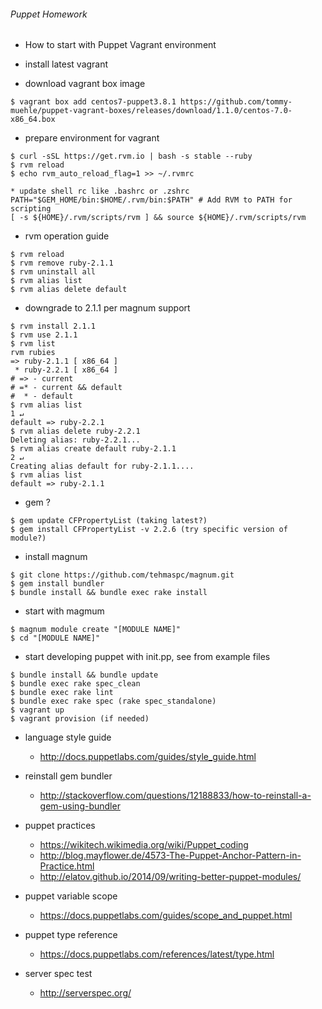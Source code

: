 ###### Puppet Homework ######

* How to start with Puppet Vagrant environment 

* install latest vagrant

* download vagrant box image

```
$ vagrant box add centos7-puppet3.8.1 https://github.com/tommy-muehle/puppet-vagrant-boxes/releases/download/1.1.0/centos-7.0-x86_64.box
```

* prepare environment for vagrant

```
$ curl -sSL https://get.rvm.io | bash -s stable --ruby
$ rvm reload
$ echo rvm_auto_reload_flag=1 >> ~/.rvmrc

* update shell rc like .bashrc or .zshrc
PATH="$GEM_HOME/bin:$HOME/.rvm/bin:$PATH" # Add RVM to PATH for scripting
[ -s ${HOME}/.rvm/scripts/rvm ] && source ${HOME}/.rvm/scripts/rvm

```

* rvm operation guide

```
$ rvm reload
$ rvm remove ruby-2.1.1
$ rvm uninstall all
$ rvm alias list
$ rvm alias delete default
```

* downgrade to 2.1.1 per magnum support

```
$ rvm install 2.1.1
$ rvm use 2.1.1
$ rvm list
rvm rubies
=> ruby-2.1.1 [ x86_64 ]
 * ruby-2.2.1 [ x86_64 ]
# => - current
# =* - current && default
#  * - default
$ rvm alias list                                                                                                                                        1 ↵
default => ruby-2.2.1
$ rvm alias delete ruby-2.2.1
Deleting alias: ruby-2.2.1...
$ rvm alias create default ruby-2.1.1                                                                                                                   2 ↵
Creating alias default for ruby-2.1.1....
$ rvm alias list
default => ruby-2.1.1

```

* gem ?

```
$ gem update CFPropertyList (taking latest?)
$ gem install CFPropertyList -v 2.2.6 (try specific version of module?)
```

* install magnum

```
$ git clone https://github.com/tehmaspc/magnum.git
$ gem install bundler
$ bundle install && bundle exec rake install
```

* start with magmum

```
$ magnum module create "[MODULE NAME]"
$ cd "[MODULE NAME]"
```

* start developing puppet with init.pp, see from example files

```
$ bundle install && bundle update
$ bundle exec rake spec_clean 
$ bundle exec rake lint
$ bundle exec rake spec (rake spec_standalone)
$ vagrant up
$ vagrant provision (if needed)
```

* language style guide
   - http://docs.puppetlabs.com/guides/style_guide.html

* reinstall gem bundler
   - http://stackoverflow.com/questions/12188833/how-to-reinstall-a-gem-using-bundler

* puppet practices
   - https://wikitech.wikimedia.org/wiki/Puppet_coding
   - http://blog.mayflower.de/4573-The-Puppet-Anchor-Pattern-in-Practice.html
   - http://elatov.github.io/2014/09/writing-better-puppet-modules/

* puppet variable scope
   - https://docs.puppetlabs.com/guides/scope_and_puppet.html

* puppet type reference
   - https://docs.puppetlabs.com/references/latest/type.html

* server spec test
   - http://serverspec.org/
